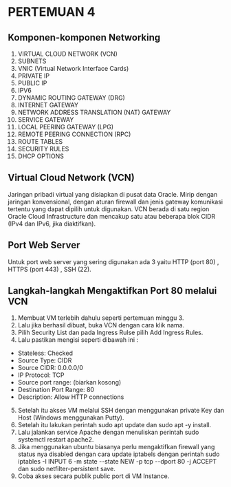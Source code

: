 # PERTEMUAN 4
## Komponen-komponen Networking
1) VIRTUAL CLOUD NETWORK (VCN)
2) SUBNETS
3) VNIC (Virtual Network Interface Cards)
4) PRIVATE IP
5) PUBLIC IP
6) IPV6
7) DYNAMIC ROUTING GATEWAY (DRG)
8) INTERNET GATEWAY
9) NETWORK ADDRESS TRANSLATION (NAT) GATEWAY
10) SERVICE GATEWAY
11) LOCAL PEERING GATEWAY (LPG)
12) REMOTE PEERING CONNECTION (RPC)
13) ROUTE TABLES
14) SECURITY RULES
15) DHCP OPTIONS

## Virtual Cloud Network (VCN)
Jaringan pribadi virtual yang disiapkan di pusat data Oracle. Mirip dengan jaringan konvensional, 
dengan aturan firewall dan jenis gateway komunikasi tertentu yang dapat dipilih untuk digunakan. 
VCN berada di satu region Oracle Cloud Infrastructure dan mencakup satu atau beberapa blok CIDR 
(IPv4 dan IPv6, jika diaktifkan).

## Port Web Server
Untuk port web server yang sering digunakan ada 3 yaitu HTTP (port 80) , HTTPS (port 443) , SSH (22).

## Langkah-langkah Mengaktifkan Port 80 melalui VCN
1) Membuat VM terlebih dahulu seperti pertemuan minggu 3.
2) Lalu jika berhasil dibuat, buka VCN dengan cara klik nama.
3) Pilih Security List dan pada Ingress Rulse pilih Add Ingress Rules.
4) Lalu pastikan mengisi seperti dibawah ini :
- Stateless: Checked
- Source Type: CIDR
- Source CIDR: 0.0.0.0/0
- IP Protocol: TCP
- Source port range: (biarkan kosong)
- Destination Port Range: 80
- Description: Allow HTTP connections
5) Setelah itu akses VM melalui SSH dengan menggunakan private Key dan Host (Windows menggunakan Putty).
6) Setelah itu lakukan perintah sudo apt update dan sudo apt -y install.
7) Lalu jalankan service Apache dengan menuliskan perintah sudo systemctl restart apache2.
8) Jika menggunakan ubuntu biasanya perlu mengaktifkan firewall yang status nya disabled dengan cara update 
iptabels dengan perintah sudo iptables -I INPUT 6 -m state --state NEW -p tcp --dport 80 -j ACCEPT dan sudo netfilter-persistent save.
9) Coba akses secara publik public port di VM Instance.